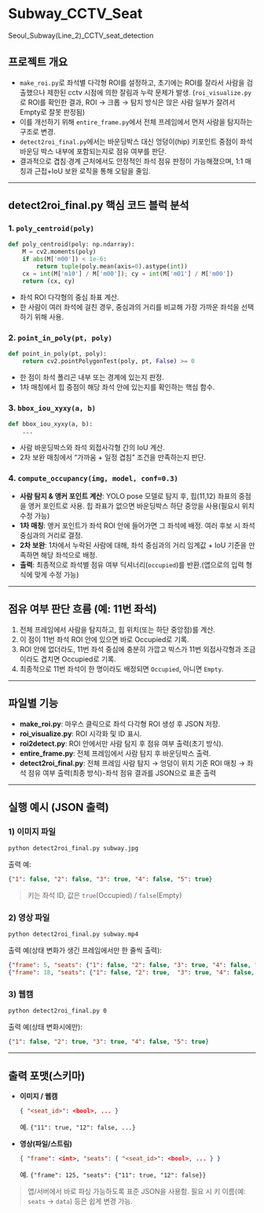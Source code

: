 # Subway_CCTV_Seat
Seoul_Subway(Line_2)_CCTV_seat_detection


## 프로젝트 개요
- `make_roi.py`로 좌석별 다각형 ROI를 설정하고, 초기에는 ROI를 잘라서 사람을 검출했으나 제한된 cctv 시점에 의한 잘림과 누락 문제가 발생.
  (`roi_visualize.py`로 ROI를 확인한 결과, ROI → 크롭 → 탐지 방식은 앉은 사람 일부가 잘려서 Empty로 잘못 판정됨)
- 이를 개선하기 위해 `entire_frame.py`에서 전체 프레임에서 먼저 사람을 탐지하는 구조로 변경.
- `detect2roi_final.py`에서는 바운딩박스 대신 엉덩이(hip) 키포인트 중점이 좌석 바운딩 박스 내부에 포함되는지로 점유 여부를 판단.
- 결과적으로 겹침·경계 근처에서도 안정적인 좌석 점유 판정이 가능해졌으며, 1:1 매칭과 근접+IoU 보완 로직을 통해 오탐을 줄임.

---

## detect2roi_final.py 핵심 코드 블럭 분석

### 1. `poly_centroid(poly)`
```python
def poly_centroid(poly: np.ndarray):
    M = cv2.moments(poly)
    if abs(M['m00']) < 1e-6:
        return tuple(poly.mean(axis=0).astype(int))
    cx = int(M['m10'] / M['m00']); cy = int(M['m01'] / M['m00'])
    return (cx, cy)
````

* 좌석 ROI 다각형의 중심 좌표 계산.
* 한 사람이 여러 좌석에 걸친 경우, 중심과의 거리를 비교해 가장 가까운 좌석을 선택하기 위해 사용.

### 2. `point_in_poly(pt, poly)`

```python
def point_in_poly(pt, poly):
    return cv2.pointPolygonTest(poly, pt, False) >= 0
```

* 한 점이 좌석 폴리곤 내부 또는 경계에 있는지 판정.
* 1차 매칭에서 힙 중점이 해당 좌석 안에 있는지를 확인하는 핵심 함수.

### 3. `bbox_iou_xyxy(a, b)`

```python
def bbox_iou_xyxy(a, b):
    ...
```

* 사람 바운딩박스와 좌석 외접사각형 간의 IoU 계산.
* 2차 보완 매칭에서 “가까움 + 일정 겹침” 조건을 만족하는지 판단.

### 4. `compute_occupancy(img, model, conf=0.3)`

* **사람 탐지 & 앵커 포인트 계산**: YOLO pose 모델로 탐지 후, 힙(11,12) 좌표의 중점을 앵커 포인트로 사용. 힙 좌표가 없으면 바운딩박스 하단 중앙을 사용(필요시 위치 수정 가능)
* **1차 매칭**: 앵커 포인트가 좌석 ROI 안에 들어가면 그 좌석에 배정. 여러 후보 시 좌석 중심과의 거리로 결정.
* **2차 보완**: 1차에서 누락된 사람에 대해, 좌석 중심과의 거리 임계값 + IoU 기준을 만족하면 해당 좌석으로 배정.
* **출력**: 최종적으로 좌석별 점유 여부 딕셔너리(`occupied`)를 반환.(앱으로의 입력 형식에 맞게 수정 가능)

---

## 점유 여부 판단 흐름 (예: 11번 좌석)

1. 전체 프레임에서 사람을 탐지하고, 힙 위치(또는 하단 중앙점)를 계산.
2. 이 점이 11번 좌석 ROI 안에 있으면 바로 Occupied로 기록.
3. ROI 안에 없더라도, 11번 좌석 중심에 충분히 가깝고 박스가 11번 외접사각형과 조금이라도 겹치면 Occupied로 기록.
4. 최종적으로 11번 좌석이 한 명이라도 배정되면 `Occupied`, 아니면 `Empty`.

---

## 파일별 기능

* **make\_roi.py**: 마우스 클릭으로 좌석 다각형 ROI 생성 후 JSON 저장.
* **roi\_visualize.py**: ROI 시각화 및 ID 표시.
* **roi2detect.py**: ROI 안에서만 사람 탐지 후 점유 여부 출력(초기 방식).
* **entire\_frame.py**: 전체 프레임에서 사람 탐지 후 바운딩박스 출력.
* **detect2roi\_final.py**: 전체 프레임 사람 탐지 → 엉덩이 위치 기준 ROI 매칭 → 좌석 점유 여부 출력(최종 방식)-좌석 점유 결과를 JSON으로 표준 출력

---


## 실행 예시 (JSON 출력)

### 1) 이미지 파일

```bash
python detect2roi_final.py subway.jpg
```

출력 예:

```json
{"1": false, "2": false, "3": true, "4": false, "5": true}
```

> 키는 좌석 ID, 값은 `true`(Occupied) / `false`(Empty)

### 2) 영상 파일

```bash
python detect2roi_final.py subway.mp4
```

출력 예(상태 변화가 생긴 프레임에서만 한 줄씩 출력):

```json
{"frame": 5, "seats": {"1": false, "2": false, "3": true, "4": false, "5": true}}
{"frame": 18, "seats": {"1": false, "2": true,  "3": true, "4": false, "5": true}}
```

### 3) 웹캠

```bash
python detect2roi_final.py 0
```

출력 예(상태 변화시에만):

```json
{"1": false, "2": true, "3": true, "4": false, "5": true}
```

---

## 출력 포맷(스키마)

* **이미지 / 웹캠**

  ```json
  { "<seat_id>": <bool>, ... }
  ```

  예. `{"11": true, "12": false, ...}`

* **영상(파일/스트림)**

  ```json
  { "frame": <int>, "seats": { "<seat_id>": <bool>, ... } }
  ```

  예. `{"frame": 125, "seats": {"11": true, "12": false}}`

> 앱/서버에서 바로 파싱 가능하도록 표준 JSON을 사용함. 필요 시 키 이름(예: `seats` → `data`) 등은 쉽게 변경 가능.

